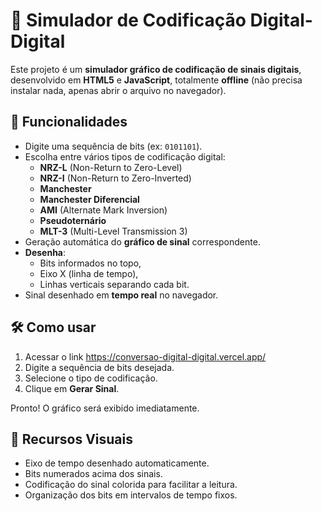 # 📄 Simulador de Codificação Digital-Digital

Este projeto é um **simulador gráfico de codificação de sinais digitais**, desenvolvido em **HTML5** e **JavaScript**, totalmente **offline** (não precisa instalar nada, apenas abrir o arquivo no navegador).

## 🚀 Funcionalidades

- Digite uma sequência de bits (ex: `0101101`).
- Escolha entre vários tipos de codificação digital:
  - **NRZ-L** (Non-Return to Zero-Level)
  - **NRZ-I** (Non-Return to Zero-Inverted)
  - **Manchester**
  - **Manchester Diferencial**
  - **AMI** (Alternate Mark Inversion)
  - **Pseudoternário**
  - **MLT-3** (Multi-Level Transmission 3)
- Geração automática do **gráfico de sinal** correspondente.
- **Desenha**:
  - Bits informados no topo,
  - Eixo X (linha de tempo),
  - Linhas verticais separando cada bit.
- Sinal desenhado em **tempo real** no navegador.

## 🛠️ Como usar

1. Acessar o link https://conversao-digital-digital.vercel.app/
2. Digite a sequência de bits desejada.
3. Selecione o tipo de codificação.
4. Clique em **Gerar Sinal**.

Pronto! O gráfico será exibido imediatamente.

## 🎨 Recursos Visuais

- Eixo de tempo desenhado automaticamente.
- Bits numerados acima dos sinais.
- Codificação do sinal colorida para facilitar a leitura.
- Organização dos bits em intervalos de tempo fixos.
